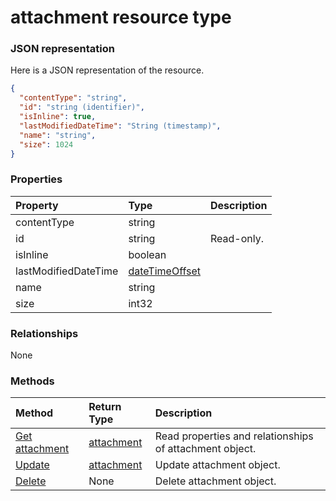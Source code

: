 # attachment resource type



### JSON representation

Here is a JSON representation of the resource.

<!-- {
  "blockType": "resource",
  "optionalProperties": [

  ],
  "@odata.type": "microsoft.graph.attachment"
}-->

```json
{
  "contentType": "string",
  "id": "string (identifier)",
  "isInline": true,
  "lastModifiedDateTime": "String (timestamp)",
  "name": "string",
  "size": 1024
}

```
### Properties
| Property	   | Type	|Description|
|:---------------|:--------|:----------|
|contentType|string||
|id|string| Read-only.|
|isInline|boolean||
|lastModifiedDateTime|[dateTimeOffset](datetimeoffset.md)||
|name|string||
|size|int32||

### Relationships
None


### Methods

| Method		   | Return Type	|Description|
|:---------------|:--------|:----------|
|[Get attachment](../api/attachment_get.md) | [attachment](attachment.md) |Read properties and relationships of attachment object.|
|[Update](../api/attachment_update.md) | [attachment](attachment.md)	|Update attachment object. |
|[Delete](../api/attachment_delete.md) | None |Delete attachment object. |

<!-- uuid: 8fcb5dbc-d5aa-4681-8e31-b001d5168d79
2015-10-25 14:57:30 UTC -->
<!-- {
  "type": "#page.annotation",
  "description": "attachment resource",
  "keywords": "",
  "section": "documentation",
  "tocPath": ""
}-->